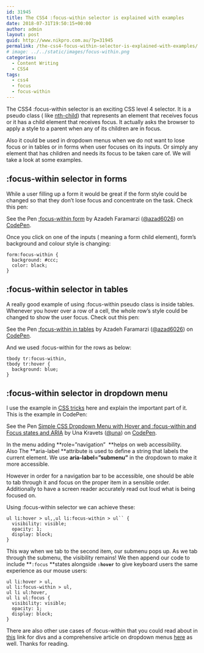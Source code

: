 ```yaml
---
id: 31945
title: The CSS4 :focus-within selector is explained with examples
date: 2018-07-31T19:50:15+00:00
author: admin
layout: post
guid: http://www.nikpro.com.au/?p=31945
permalink: /the-css4-focus-within-selector-is-explained-with-examples/
# image: ../../static/images/focus-within.png
categories:
  - Content Writing
  - CSS4
tags:
  - css4
  - focus
  - focus-within
---
```

The CSS4 :focus-within selector is an exciting CSS level 4 selector. It is a pseudo class ( like [nth-child](http://www.nikpro.com.au/the-css-nth-child-selector-explained-with-examples/)) that represents an element that receives focus or it has a child element that receives focus. It actually asks the browser to apply a style to a parent when any of its children are in focus. 

Also it could be used in dropdown menus when we do not want to lose focus or in tables or in forms when user focuses on its inputs. Or simply any element that has children and needs its focus to be taken care of. We will take a look at some examples.

## :focus-within selector in forms

While a user filling up a form it would be great if the form style could be changed so that they don&#8217;t lose focus and concentrate on the task. Check this pen:

<p class="codepen" data-height="265" data-theme-id="0" data-slug-hash="rrpgej" data-default-tab="html,result" data-user="azad6026" data-pen-title=":focus-within form">
  See the Pen <a href="https://codepen.io/azad6026/pen/rrpgej/">:focus-within form</a> by Azadeh Faramarzi (<a href="https://codepen.io/azad6026">@azad6026</a>) on <a href="https://codepen.io">CodePen</a>.
</p>



Once you click on one of the inputs ( meaning a form child element), form&#8217;s background and colour style is changing:

`form:focus-within {`  
`  background: #ccc;`  
`  color: black;`  
`}`

## :focus-within selector in tables

A really good example of using :focus-within pseudo class is inside tables. Whenever you hover over a row of a cell, the whole row&#8217;s style could be changed to show the user focus. Check out this pen:

<p class="codepen" data-height="265" data-theme-id="0" data-slug-hash="YjYbxR" data-default-tab="html,result" data-user="azad6026" data-pen-title=":focus-within in tables">
  See the Pen <a href="https://codepen.io/azad6026/pen/YjYbxR/">:focus-within in tables</a> by Azadeh Faramarzi (<a href="https://codepen.io/azad6026">@azad6026</a>) on <a href="https://codepen.io">CodePen</a>.
</p>



And we used :focus-within for the rows as below:

`tbody tr:focus-within,`  
`tbody tr:hover {`  
`  background: blue;`  
`}`

## :focus-within selector in dropdown menu

I use the example in <a href="https://css-tricks.com/solved-with-css-dropdown-menus/" target="_blank" rel="noopener noreferrer">CSS tricks</a> here and explain the important part of it. This is the example in CodePen:

<p class="codepen" data-height="265" data-theme-id="0" data-slug-hash="pVvXmK" data-default-tab="css,result" data-user="una" data-pen-title="Simple CSS Dropdown Menu with Hover and :focus-within and Focus states and ARIA">
  See the Pen <a href="https://codepen.io/una/pen/pVvXmK/">Simple CSS Dropdown Menu with Hover and :focus-within and Focus states and ARIA</a> by Una Kravets (<a href="https://codepen.io/una">@una</a>) on <a href="https://codepen.io">CodePen</a>.
</p>



In the menu adding **role=&#8221;navigation&#8221;  **helps on web accessibility. Also The **aria-label **attribute is used to define a string that labels the current element. We use **aria-label=&#8221;submenu&#8221;** in the dropdown to make it more accessible.

However in order for a navigation bar to be accessible, one should be able to tab through it and focus on the proper item in a sensible order. Additionally to have a screen reader accurately read out loud what is being focused on.

Using :focus-within selector we can achieve these:

`ul li:hover > ul,,ul li:focus-within > ul`` {`  
`  visibility: visible;`  
`  opacity: 1;`  
`  display: block;`  
`}`

This way when we tab to the second item, our submenu pops up. As we tab through the submenu, the visibility remains! We then append our code to include **`:focus` **states alongside **`:hover`** to give keyboard users the same experience as our mouse users:

`ul li:hover > ul,`  
`ul li:focus-within > ul,`  
`ul li ul:hover,`  
`ul li ul:focus {`  
`  visibility: visible;`  
`  opacity: 1;`  
`  display: block;`  
`}`

There are also other use cases of :focus-within that you could read about in <a href="https://css-tricks.com/keeping-parent-visible-child-focus/" target="_blank" rel="noopener noreferrer">this</a> link for divs and a comprehensive article on dropdown menus <a href="https://css-tricks.com/solved-with-css-dropdown-menus/" target="_blank" rel="noopener noreferrer">here</a> as well. Thanks for reading.